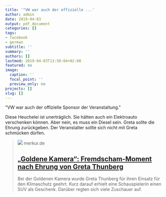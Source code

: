 ```yaml
---
title: '"VW war auch der offizielle ...'
author: admin
date: 2019-04-03
output: pdf_document
categories: []
tags:
- facebook
- german
subtitle: ''
summary: ''
authors: []
lastmod: 2019-04-03T13:50:04+02:00
featured: no
image:
  caption: ''
  focal_point: ''
  preview_only: no
projects: []
slug: []
---
```

"VW war auch der offizielle Sponsor der Veranstaltung."

Diese Heuchelei ist unerträglich. Sie hätten auch ein Elektroauto verschenken können. Aber nein, es muss ein Diesel sein. 
Greta sollte die Ehrung zurückgeben. Der Veranstalter sollte sich nicht mit Greta schmücken dürfen.
> [![](https://www.merkur.de/bilder/2019/04/01/12048885/1638885658-preisverleihung-goldenen-kamera-2Ajs2e9w6cef.jpg)](https://www.merkur.de/politik/goldenen-kamera-greta-thunberg-wird-geehrt-dann-folgt-ein-fremdschaem-moment-zr-12048885.html)
> merkur.de
> ## [„Goldene Kamera“: Fremdscham-Moment nach Ehrung von Greta Thunberg](https://www.merkur.de/politik/goldenen-kamera-greta-thunberg-wird-geehrt-dann-folgt-ein-fremdschaem-moment-zr-12048885.html)
>
>Bei der Goldenen Kamera wurde Greta Thunberg für ihren Einsatz für den Klimaschutz geehrt. Kurz darauf erhielt eine Schauspielerin einen SUV als Geschenk. Darüber regten sich viele Zuschauer auf.

